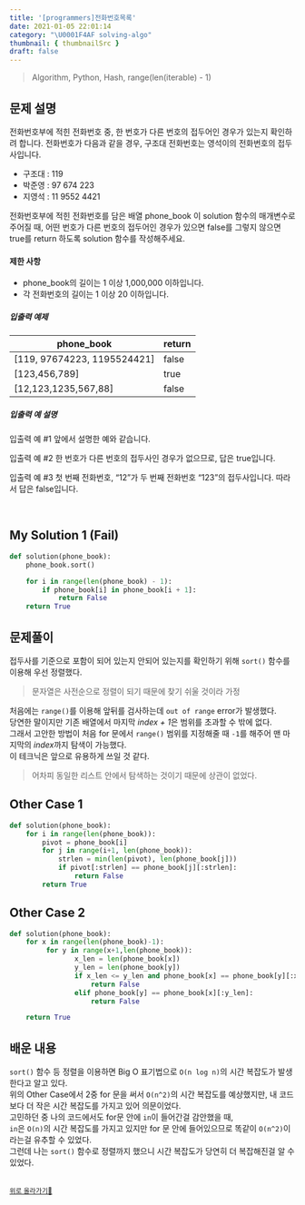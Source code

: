 ```yaml
---
title: '[programmers]전화번호목록'
date: 2021-01-05 22:01:14
category: "\U0001F4AF solving-algo"
thumbnail: { thumbnailSrc }
draft: false
---
```


> Algorithm, Python, Hash, range(len(iterable) - 1)

## 문제 설명

전화번호부에 적힌 전화번호 중, 한 번호가 다른 번호의 접두어인 경우가 있는지 확인하려 합니다.
전화번호가 다음과 같을 경우, 구조대 전화번호는 영석이의 전화번호의 접두사입니다.

- 구조대 : 119
- 박준영 : 97 674 223
- 지영석 : 11 9552 4421

전화번호부에 적힌 전화번호를 담은 배열 phone_book 이 solution 함수의 매개변수로 주어질 때, 어떤 번호가 다른 번호의 접두어인 경우가 있으면 false를 그렇지 않으면 true를 return 하도록 solution 함수를 작성해주세요.

#### 제한 사항

- phone_book의 길이는 1 이상 1,000,000 이하입니다.
- 각 전화번호의 길이는 1 이상 20 이하입니다.

##### 입출력 예제

| phone_book                  | return |
| --------------------------- | ------ |
| [119, 97674223, 1195524421] | false  |
| [123,456,789]               | true   |
| [12,123,1235,567,88]        | false  |

##### 입출력 예 설명

입출력 예 #1
앞에서 설명한 예와 같습니다.

입출력 예 #2
한 번호가 다른 번호의 접두사인 경우가 없으므로, 답은 true입니다.

입출력 예 #3
첫 번째 전화번호, “12”가 두 번째 전화번호 “123”의 접두사입니다. 따라서 답은 false입니다.

<br/>

## My Solution 1 (Fail)

```python
def solution(phone_book):
    phone_book.sort()

    for i in range(len(phone_book) - 1):
        if phone_book[i] in phone_book[i + 1]:
            return False
    return True
```

## 문제풀이

접두사를 기준으로 포함이 되어 있는지 안되어 있는지를 확인하기 위해 `sort()` 함수를 이용해 우선 정렬했다.

> 문자열은 사전순으로 정렬이 되기 때문에 찾기 쉬울 것이라 가정

처음에는 `range()`를 이용해 앞뒤를 검사하는데 `out of range` error가 발생했다.  
당연한 말이지만 기존 배열에서 마지막 *index + 1*은 범위를 초과할 수 밖에 없다.  
그래서 고안한 방법이 처음 for 문에서 `range()` 범위를 지정해줄 때 `-1`를 해주어 맨 마지막의 *index*까지 탐색이 가능했다.  
이 테크닉은 앞으로 유용하게 쓰일 것 같다.

> 어차피 동일한 리스트 안에서 탐색하는 것이기 때문에 상관이 없었다.

## Other Case 1

```python
def solution(phone_book):
    for i in range(len(phone_book)):
        pivot = phone_book[i]
        for j in range(i+1, len(phone_book)):
            strlen = min(len(pivot), len(phone_book[j]))
            if pivot[:strlen] == phone_book[j][:strlen]:
                return False
        return True
```

## Other Case 2

```python
def solution(phone_book):
    for x in range(len(phone_book)-1):
         for y in range(x+1,len(phone_book)):
                x_len = len(phone_book[x])
                y_len = len(phone_book[y])
                if x_len <= y_len and phone_book[x] == phone_book[y][:x_len]:
                    return False
                elif phone_book[y] == phone_book[x][:y_len]:
                    return False

    return True
```

## 배운 내용

`sort()` 함수 등 정렬을 이용하면 Big O 표기법으로 `O(n log n)`의 시간 복잡도가 발생한다고 알고 있다.  
위의 Other Case에서 2중 for 문을 써서 `O(n^2)`의 시간 복잡도를 예상했지만, 내 코드보다 더 작은 시간 복잡도를 가지고 있어 의문이었다.  
고민하던 중 나의 코드에서도 for문 안에 `in`이 들어간걸 감안했을 때,  
`in`은 `O(n)`의 시간 복잡도를 가지고 있지만 for 문 안에 들어있으므로 똑같이 `O(n^2)`이라는걸 유추할 수 있었다.  
그런데 나는 `sort()` 함수로 정렬까지 했으니 시간 복잡도가 당연히 더 복잡해진걸 알 수 있었다.

<br />
<a href='#'><small class='up-button'>위로 올라가기💨</small></a>
<br />
